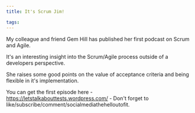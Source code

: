 ```yaml
---
title: It's Scrum Jim!

tags:
---
```

My colleague and friend Gem Hill has published her first podcast on Scrum and Agile.

It's an interesting insight into the Scrum/Agile process outside of a developers perspective.

She raises some good points on the value of acceptance criteria and being flexible in it's implementation.

You can get the first episode here - https://letstalkabouttests.wordpress.com/ - Don't forget to like/subscribe/comment/socialmediathehelloutofit.
